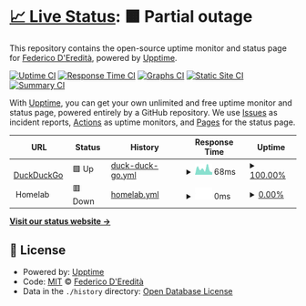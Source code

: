 # [📈 Live Status](https://maxiride.github.io/upptime): <!--live status--> **🟧 Partial outage**

This repository contains the open-source uptime monitor and status page for [Federico D'Eredità](https://maxiride.github.io/upptime), powered by [Upptime](https://github.com/upptime/upptime).

[![Uptime CI](https://github.com/maxiride/upptime/workflows/Uptime%20CI/badge.svg)](https://github.com/maxiride/upptime/actions?query=workflow%3A%22Uptime+CI%22)
[![Response Time CI](https://github.com/maxiride/upptime/workflows/Response%20Time%20CI/badge.svg)](https://github.com/maxiride/upptime/actions?query=workflow%3A%22Response+Time+CI%22)
[![Graphs CI](https://github.com/maxiride/upptime/workflows/Graphs%20CI/badge.svg)](https://github.com/maxiride/upptime/actions?query=workflow%3A%22Graphs+CI%22)
[![Static Site CI](https://github.com/maxiride/upptime/workflows/Static%20Site%20CI/badge.svg)](https://github.com/maxiride/upptime/actions?query=workflow%3A%22Static+Site+CI%22)
[![Summary CI](https://github.com/maxiride/upptime/workflows/Summary%20CI/badge.svg)](https://github.com/maxiride/upptime/actions?query=workflow%3A%22Summary+CI%22)

With [Upptime](https://upptime.js.org), you can get your own unlimited and free uptime monitor and status page, powered entirely by a GitHub repository. We use [Issues](https://github.com/maxiride/upptime/issues) as incident reports, [Actions](https://github.com/maxiride/upptime/actions) as uptime monitors, and [Pages](https://maxiride.github.io/upptime) for the status page.

<!--start: status pages-->
<!-- This summary is generated by Upptime (https://github.com/upptime/upptime) -->
<!-- Do not edit this manually, your changes will be overwritten -->
<!-- prettier-ignore -->
| URL | Status | History | Response Time | Uptime |
| --- | ------ | ------- | ------------- | ------ |
| <img alt="" src="https://favicons.githubusercontent.com/duckduckgo.com" height="13"> [DuckDuckGo](https://duckduckgo.com/) | 🟩 Up | [duck-duck-go.yml](https://github.com/maxiride/upptime/commits/HEAD/history/duck-duck-go.yml) | <details><summary><img alt="Response time graph" src="./graphs/duck-duck-go/response-time-week.png" height="20"> 68ms</summary><br><a href="https://maxiride.github.io/upptime/history/duck-duck-go"><img alt="Response time 78" src="https://img.shields.io/endpoint?url=https%3A%2F%2Fraw.githubusercontent.com%2Fmaxiride%2Fupptime%2FHEAD%2Fapi%2Fduck-duck-go%2Fresponse-time.json"></a><br><a href="https://maxiride.github.io/upptime/history/duck-duck-go"><img alt="24-hour response time 107" src="https://img.shields.io/endpoint?url=https%3A%2F%2Fraw.githubusercontent.com%2Fmaxiride%2Fupptime%2FHEAD%2Fapi%2Fduck-duck-go%2Fresponse-time-day.json"></a><br><a href="https://maxiride.github.io/upptime/history/duck-duck-go"><img alt="7-day response time 68" src="https://img.shields.io/endpoint?url=https%3A%2F%2Fraw.githubusercontent.com%2Fmaxiride%2Fupptime%2FHEAD%2Fapi%2Fduck-duck-go%2Fresponse-time-week.json"></a><br><a href="https://maxiride.github.io/upptime/history/duck-duck-go"><img alt="30-day response time 99" src="https://img.shields.io/endpoint?url=https%3A%2F%2Fraw.githubusercontent.com%2Fmaxiride%2Fupptime%2FHEAD%2Fapi%2Fduck-duck-go%2Fresponse-time-month.json"></a><br><a href="https://maxiride.github.io/upptime/history/duck-duck-go"><img alt="1-year response time 81" src="https://img.shields.io/endpoint?url=https%3A%2F%2Fraw.githubusercontent.com%2Fmaxiride%2Fupptime%2FHEAD%2Fapi%2Fduck-duck-go%2Fresponse-time-year.json"></a></details> | <details><summary><a href="https://maxiride.github.io/upptime/history/duck-duck-go">100.00%</a></summary><a href="https://maxiride.github.io/upptime/history/duck-duck-go"><img alt="All-time uptime 100.00%" src="https://img.shields.io/endpoint?url=https%3A%2F%2Fraw.githubusercontent.com%2Fmaxiride%2Fupptime%2FHEAD%2Fapi%2Fduck-duck-go%2Fuptime.json"></a><br><a href="https://maxiride.github.io/upptime/history/duck-duck-go"><img alt="24-hour uptime 100.00%" src="https://img.shields.io/endpoint?url=https%3A%2F%2Fraw.githubusercontent.com%2Fmaxiride%2Fupptime%2FHEAD%2Fapi%2Fduck-duck-go%2Fuptime-day.json"></a><br><a href="https://maxiride.github.io/upptime/history/duck-duck-go"><img alt="7-day uptime 100.00%" src="https://img.shields.io/endpoint?url=https%3A%2F%2Fraw.githubusercontent.com%2Fmaxiride%2Fupptime%2FHEAD%2Fapi%2Fduck-duck-go%2Fuptime-week.json"></a><br><a href="https://maxiride.github.io/upptime/history/duck-duck-go"><img alt="30-day uptime 100.00%" src="https://img.shields.io/endpoint?url=https%3A%2F%2Fraw.githubusercontent.com%2Fmaxiride%2Fupptime%2FHEAD%2Fapi%2Fduck-duck-go%2Fuptime-month.json"></a><br><a href="https://maxiride.github.io/upptime/history/duck-duck-go"><img alt="1-year uptime 100.00%" src="https://img.shields.io/endpoint?url=https%3A%2F%2Fraw.githubusercontent.com%2Fmaxiride%2Fupptime%2FHEAD%2Fapi%2Fduck-duck-go%2Fuptime-year.json"></a></details>
| <img alt="" src="https://favicons.githubusercontent.com/null" height="13"> Homelab | 🟥 Down | [homelab.yml](https://github.com/maxiride/upptime/commits/HEAD/history/homelab.yml) | <details><summary><img alt="Response time graph" src="./graphs/homelab/response-time-week.png" height="20"> 0ms</summary><br><a href="https://maxiride.github.io/upptime/history/homelab"><img alt="Response time 0" src="https://img.shields.io/endpoint?url=https%3A%2F%2Fraw.githubusercontent.com%2Fmaxiride%2Fupptime%2FHEAD%2Fapi%2Fhomelab%2Fresponse-time.json"></a><br><a href="https://maxiride.github.io/upptime/history/homelab"><img alt="24-hour response time 0" src="https://img.shields.io/endpoint?url=https%3A%2F%2Fraw.githubusercontent.com%2Fmaxiride%2Fupptime%2FHEAD%2Fapi%2Fhomelab%2Fresponse-time-day.json"></a><br><a href="https://maxiride.github.io/upptime/history/homelab"><img alt="7-day response time 0" src="https://img.shields.io/endpoint?url=https%3A%2F%2Fraw.githubusercontent.com%2Fmaxiride%2Fupptime%2FHEAD%2Fapi%2Fhomelab%2Fresponse-time-week.json"></a><br><a href="https://maxiride.github.io/upptime/history/homelab"><img alt="30-day response time 0" src="https://img.shields.io/endpoint?url=https%3A%2F%2Fraw.githubusercontent.com%2Fmaxiride%2Fupptime%2FHEAD%2Fapi%2Fhomelab%2Fresponse-time-month.json"></a><br><a href="https://maxiride.github.io/upptime/history/homelab"><img alt="1-year response time 0" src="https://img.shields.io/endpoint?url=https%3A%2F%2Fraw.githubusercontent.com%2Fmaxiride%2Fupptime%2FHEAD%2Fapi%2Fhomelab%2Fresponse-time-year.json"></a></details> | <details><summary><a href="https://maxiride.github.io/upptime/history/homelab">0.00%</a></summary><a href="https://maxiride.github.io/upptime/history/homelab"><img alt="All-time uptime 0.00%" src="https://img.shields.io/endpoint?url=https%3A%2F%2Fraw.githubusercontent.com%2Fmaxiride%2Fupptime%2FHEAD%2Fapi%2Fhomelab%2Fuptime.json"></a><br><a href="https://maxiride.github.io/upptime/history/homelab"><img alt="24-hour uptime 0.00%" src="https://img.shields.io/endpoint?url=https%3A%2F%2Fraw.githubusercontent.com%2Fmaxiride%2Fupptime%2FHEAD%2Fapi%2Fhomelab%2Fuptime-day.json"></a><br><a href="https://maxiride.github.io/upptime/history/homelab"><img alt="7-day uptime 0.00%" src="https://img.shields.io/endpoint?url=https%3A%2F%2Fraw.githubusercontent.com%2Fmaxiride%2Fupptime%2FHEAD%2Fapi%2Fhomelab%2Fuptime-week.json"></a><br><a href="https://maxiride.github.io/upptime/history/homelab"><img alt="30-day uptime 0.00%" src="https://img.shields.io/endpoint?url=https%3A%2F%2Fraw.githubusercontent.com%2Fmaxiride%2Fupptime%2FHEAD%2Fapi%2Fhomelab%2Fuptime-month.json"></a><br><a href="https://maxiride.github.io/upptime/history/homelab"><img alt="1-year uptime 0.00%" src="https://img.shields.io/endpoint?url=https%3A%2F%2Fraw.githubusercontent.com%2Fmaxiride%2Fupptime%2FHEAD%2Fapi%2Fhomelab%2Fuptime-year.json"></a></details>

<!--end: status pages-->

[**Visit our status website →**](https://maxiride.github.io/upptime)

## 📄 License

- Powered by: [Upptime](https://github.com/upptime/upptime)
- Code: [MIT](./LICENSE) © [Federico D'Eredità](https://maxiride.github.io/upptime)
- Data in the `./history` directory: [Open Database License](https://opendatacommons.org/licenses/odbl/1-0/)
